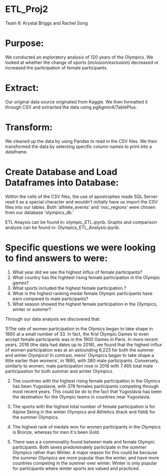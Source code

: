 # ETL_Proj2

Team 8: Krystal Briggs and Rachel Song

# Purpose:
We conducted an exploratory analysis of 120 years of the Olympics. We looked at whether the change of sports (inclusion/exclusion) decreased or increased the participation of female participants. 

# Extract: 
Our original data source originated from Kaggle. We then formatted it through CSV and extracted the data using pgAgmin4/TablePlus.

# Transform: 
We cleaned up the data by using Pandas to read in the CSV files. We then transformed the data by selecting specific column names to print into a dataframe.

# Create Database and Load Dataframes into Database: 
Within the cells of the CSV files, the use of apostrophes made SQL Server read it as a special character and wouldn't initially have us import the CSV files into our tables. Both 'athlete_events' and 'noc_regions' were chosen from our database 'olympics_db.'

ETL Anaysis can be found in:  olympic_ETL.ipynb.
Graphs and comparison analysis can be found in: Olympics_ETL_Analysis.ipynb.

# Specific questions we were looking to find answers to were: 

1) What year did we see the highest influx of female participants?
2) What country has the hightest rising female participation in the Olympic games?
3) What sports included the highest female participation ? 
4) What is the highest ranking medal female Olympic participants have earn compared to male participants? 
5) What season showed the highest female participation in the Olympics, winter or summer? 

Through our data analysis we discovered that:

 1)The rate of women participation in the Olymics began to take shape in 1900 at a small number of 33. In fact, the first Olympic Games to even accept female participants was in the 1900 Games in Paris. In more recent years, 2016 (the data had dates up to 2016), we found that the highest influx of women participation was at an astounding 6,223 for both the summer and winter Olympics! In contrast, mens' Olympics began to take shape a little earlier than womens', in 1890, with 380 male participants. Conversely, similarly to women, male participation rose in 2016 with 7,465 total male participastion for both summer and winter Olympics. 

2) The countries with the highest rising female participation in the Olymics has been Yugoslavia, with 378 females participants competing through most recent years. This could be do to the fact that Yugoslavia has been the destination for the Olympic teams in countries near Yugoslavia.  

3) The sports with the highest total number of female participation is for Alpine Skiing in the winter Olympics and Athletics (track and field) for the summer Olympics.

4) The highest rank of medals won for women participants in the Olympics is Bronze, whereas for men it's been Gold. 

5) There was a a commonality found between male and female Olympic participants. Both sexes predominately participate in the summer Olympics rather than Winter. A major reason for this could be because the summer Olympics are more popular than the winter, and have more countries competing in the summer over winter. Winter is only popular for participants where winter sports are valued and practiced. 


